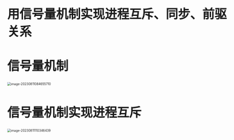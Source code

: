 # 用信号量机制实现进程互斥、同步、前驱关系



# 信号量机制

<img src="https://cvp.oss-cn-shanghai.aliyuncs.com/picgo/202308110846827.png" alt="image-20230811084655710" style="zoom:50%;" />



# 信号量机制实现进程互斥

<img src="https://cvp.oss-cn-shanghai.aliyuncs.com/picgo/202308111103656.png" alt="image-20230811110346439" style="zoom:50%;" />